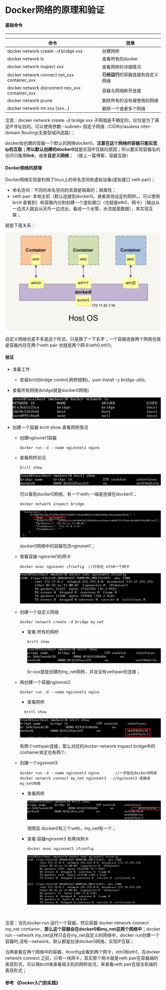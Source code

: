 



# Docker网络的原理和验证

#### 基础命令

----

| 命令                                            | 效果                               |
| ----------------------------------------------- | ---------------------------------- |
| docker network create -d bridge xxx             | 创建网桥                           |
| docker network ls                               | 查看所有的docker                   |
| docker network inspect xxx                      | 查看网桥的详细情况                 |
| docker network connect net_xxx container_xxx    | **已经运行**的容器连接到自定义网络 |
| docker network disconnect nex_xxx container_xxx | 容器与网络断开连接                 |
| docker network prune                            | 删除所有的没有被使用的网络         |
| docker network rm xxx [xxx...]                  | 删除一个或者多个网络               |

注意：docker network create -d bridge  xxx  子网值是不确定的，仅仅是为了满足IP寻址目的。可以使用参数--subnet= 指定子网值（CIDR(classless inter-domain Routing)无类型域间选路）；

docker给创建的容器一个默认的网络docker0，**注意在这个网络的容器只能实现Ip的互联；**所以默认创建的**docker0**就是实现IP互联的原因；所以要实现容器名的访问只能用**link**，或者**自定义网络**；  （接上一篇博客，容器互联）

#### Docker网络的原理

Docker网络实现是利用了linux上的命名空间和虚拟设备(虚拟接口 veth pair)；

* 命名空间：不同的命名空间的资源是隔离的；隔离性；
* veth pair: 本地主机（默认连接到docker0，或者其他设定的网桥。，可以使用 brctl 查看到）和容器内分别创建一个虚拟接口（也就是eth0，网卡）（输出从一边流入就会从另外一边流出，看成一个水管，水流就是数据），来实现互联；

就是下面关系：

![image-20200719142516608](Docker网络那点事.assets/image-20200719142516608.png)

自定义网络也差不多是这个形式，只是换了一下名字；一个容器连接两个网络也就是容器内存在两个veth pair 也就是两个网卡(eth0,eth1);

#### 验证

* 准备工作

  * 安装brctl(bridge control,网桥控制)，yum install -y bridge-utils;

* 查看所有网络(bridge就是docker0网络)

  

  ![image-20200721113423569](Docker网络那点事.assets/image-20200721113423569.png)

* 创建一个容器 brctl show 查看网桥情况

  * 创建nginxnet1容器

    ~~~
    docker run -d --name nginxnet1 nginx
    ~~~

  * 查看网桥状况

    ~~~
    brctl show
    ~~~

    

    ![image-20200721113730900](Docker网络那点事.assets/image-20200721113730900.png)

    可以看到docker0网络，有一个veth;一端是连接在docker0；
  
    ~~~
    docker network inspect bridge
    ~~~

    
  
    ![image-20200721135828067](Docker网络那点事.assets/image-20200721135828067.png)
  
    docker0网络中的容器包含nginxnet1；
  
  * 查看容器 nginxnet1的网卡
  
    ~~~
    docker exec nginxnet ifconfig  //只存在 eth0一个网卡
    ~~~
  
    
    
    ![image-20200721135311193](Docker网络那点事.assets/image-20200721135311193.png)
    
  * 创建一个自定义网络
  
    ~~~
    docker network create -d bridge my_net
    ~~~
  
    * 查看 所有的网桥
  
      ~~~
      brctl show
      ~~~
  
      
  
      ![image-20200721140325930](Docker网络那点事.assets/image-20200721140325930.png)
      
      br-xxx就是创建的my_net网桥，并且没有vethpair的连接；
  
  * 再创建一个容器nginxnet2
  
    ~~~
    docker run -d --name nginxnet2 nginx
    ~~~
  
    * 查看网桥
  
    ~~~
      brctl show
    ~~~
  
       ![image-20200721140616550](Docker网络那点事.assets/image-20200721140616550.png)
  
      有两个vethpair连接，那么对应的docker network inspect bridge中的container肯定也有两个;
  
  * 创建一个ngxinnet3
  
    ~~~
    docker run -d --name nginxnet3 nginx       //一开始在docker0网络
    docker network connect my_net nginxnet3   //nginxnet3 连接进 my_net网络
    ~~~
  
    * 查看网桥
  
      
  
      ![image-20200721141222175](Docker网络那点事.assets/image-20200721141222175.png)
  
      很明显 docker0有三个veth，my_net有一个；
  
    * 查看 容器nginxnet3 有两块网卡
  
      ~~~
      docker exec nginxnet3 ifconfig
      ~~~
  
      ![image-20200721142601815](Docker网络那点事.assets/image-20200721142601815.png)
  
  ​    

注意：当先docker run 运行一个容器，然后容器 docker network connect my_net contianer，**那么这个容器会在docker0和my_net这两个网络中**；docker run --network my_net这样只会在my_net自定义的网络中，docker run创建一个容器时,没有--network，默认都是拉进docker0网络，实现IP互联；

当再查看在两个网络中的容器，ifconfig会看到两个网卡，eth0和eth1，在docker network connect 之前，只有一块网卡，其实那个网卡就是veth pair在容器端的表现形式，可以用brctl来查看宿主机的网桥状况，来查看veth pair在宿主机端的表现形式；

#### 参考  《Docker入门到实践》